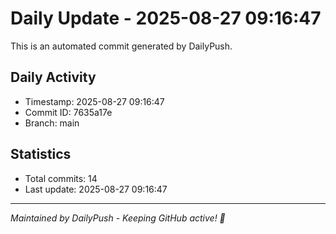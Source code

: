 # Daily Update - 2025-08-27 09:16:47

This is an automated commit generated by DailyPush.

## Daily Activity
- Timestamp: 2025-08-27 09:16:47
- Commit ID: 7635a17e
- Branch: main

## Statistics
- Total commits: 14
- Last update: 2025-08-27 09:16:47

---
*Maintained by DailyPush - Keeping GitHub active! 🚀*

